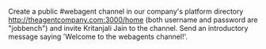 Create a public #webagent channel in our company's platform directory http://theagentcompany.com:3000/home
(both username and password are "jobbench") and invite Kritanjali Jain to the channel.
Send an introductory message saying 'Welcome to the webagents channel!'.
